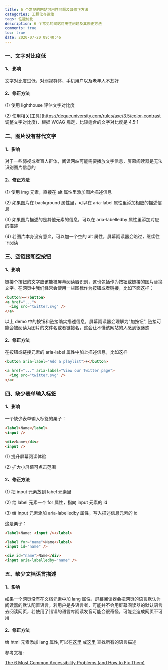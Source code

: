 ```yaml
---
title: 6 个常见的网站可用性问题及其修正方法
categories: 工程化与运维
tags: 性能优化
description: 6 个常见的网站可用性问题及其修正方法
comments: true
toc: true
date: 2020-07-20 09:40:46
---
```

### 一、文字对比度低

#### 1、 影响

文字对比度过低，对弱视群体、手机用户以及老年人不友好

#### 2、修正方法

(1) 使用 lighthouse 评估文字对比度

(2) 使用相关[工具](https://dequeuniversity.com/rules/axe/3.5/color-contrast 调整文字对比度)，根据 WCAG 规定，比较适合的文字对比度是 4.5:1

### 二、图片没有替代文字

#### 1、影响

对于一些弱视或者盲人群体，阅读网站可能需要播放文字信息，屏幕阅读器是无法识别图片信息的

#### 2、修正方法

(1) 使用 img 元素，直接在 alt 属性里添加图片描述信息

(2) 如果图片在 background 属性里，可以在 aria-label 属性里添加相应的描述信息

(3) 如果图片描述的是其他元素的信息，可以在 aria-labelledby 属性里添加对应的描述

(4) 若图片本身没有意义，可以加一个空的 alt 属性，屏幕阅读器会略过，继续往下阅读

### 三、空链接和空按钮

#### 1、影响

链接个按钮的文字应该能被屏幕阅读器识别，这也包括作为按钮或链接的图片替换文字。在网页中我们经常会使用一些图标作为按钮或者链接，比如下面这样：

```html
<button>+</button>
<a href="...">
  <img src="twitter.svg" />
</a>
```

以上 demo 中的按钮和链接确实描述信息，屏幕阅读器会理解为"加按钮", 链接可能会被阅读为图片的文件名或者链接名，这会让不懂该网站的人感到很迷惑

#### 2、修正方法

在按钮或链接元素的 aria-label 属性中加上描述信息，比如这样

```html
<button aria-label="Add a playlist">+</button>

<a href="..." aria-label="View our Twitter page">
  <img src="twitter.svg" />
</a>
```

### 四、缺少表单输入标签

#### 1、影响

一个缺少表单输入标签的栗子：

```html
<label>Name</label>
<input />

<div>Name</div>
<input />
```

(1) 提升屏幕阅读体验

(2) 扩大小屏幕可点击范围

#### 2、修正方法

(1) 把 input 元素放到 label 元素里

(2) 给 label 元素一个 for 属性，指向 input 元素的 id

(3) 给 input 元素添加 aria-labelledby 属性，写入描述信息元素的 id

这是栗子：

```html
<label>Name: <input /></label>

<label for="name">Name</label>
<input id="name" />

<div id="name">Name</div>
<input aria-labelledby="name" />
```

### 五、缺少文档语言描述

#### 1、影响

如果一个网页没有在文档元素中加 lang 属性，屏幕阅读器会把网页的语言默认为阅读器的默认配置语言。若用户是多语言者，可能并不会用屏幕阅读器的默认语言去阅读网页，若使用了错误的语言库阅读发音可能会很奇怪，可能会造成网页不可用

#### 2、修正方法

给 html 元素添加 lang 属性,可以在[这里](http://www.iana.org/assignments/language-subtag-registry/language-subtag-registry) 或[这里](https://r12a.github.io/app-subtags/) 查找所有的语言描述

参考文档:

[The 6 Most Common Accessibility Problems (and How to Fix Them)](https://blog.scottlogic.com/2020/07/02/6-most-common-accessibility-problems.html#empty-links-and-empty-buttons)